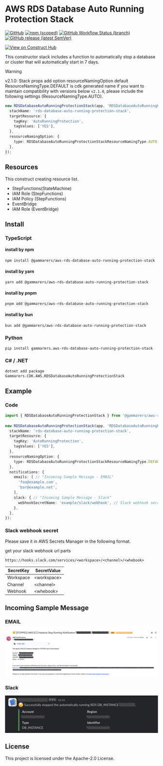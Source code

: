 # AWS RDS Database Auto Running Protection Stack

[![GitHub](https://img.shields.io/github/license/gammarers/aws-rds-database-auto-running-protection-stack?style=flat-square)](https://github.com/gammarers/aws-rds-database-auto-running-protection-stack/blob/main/LICENSE)
[![npm (scoped)](https://img.shields.io/npm/v/@gammarers/aws-rds-database-auto-running-protection-stack?style=flat-square)](https://www.npmjs.com/package/@gammarers/aws-rds-database-auto-running-protection-stack)
[![GitHub Workflow Status (branch)](https://img.shields.io/github/actions/workflow/status/gammarers/aws-rds-database-auto-running-protection-stack/release.yml?branch=main&label=release&style=flat-square)](https://github.com/gammarers/aws-rds-database-auto-running-protection-stack/actions/workflows/release.yml)
[![GitHub release (latest SemVer)](https://img.shields.io/github/v/release/gammarers/aws-rds-database-auto-running-protection-stack?sort=semver&style=flat-square)](https://github.com/gammarers/aws-rds-database-auto-running-protection-stack/releases)

[![View on Construct Hub](https://constructs.dev/badge?package=@gammarers/aws-rds-database-auto-running-protection-stack)](https://constructs.dev/packages/@gammarers/aws-rds-database-auto-running-protection-stack)

This constructor stack includes a function to automatically stop a database or cluster that will automatically start in 7 days.

> [!WARNING]
> v2.1.0:
> Stack props add option resourceNamingOption
> default ResourceNamingType.DEFAULT is cdk generated name
> if you want to maintain compatibility with versions below `v2.1.0`, please include the following settings (ResourceNamingType.AUTO).
> ```typescript
> new RDSDatabaseAutoRunningProtectionStack(app, 'RDSDatabaseAutoRunningProtectionStack', {
>   stackName: 'rds-database-auto-running-protection-stack',
>   targetResource: {
>     tagKey: 'AutoRunningProtection',
>     tagValues: ['YES'],
>   },
>   resourceNamingOption: {
>     type: RDSDatabaseAutoRunningProtectionStackResourceNamingType.AUTO, // HERE
>   },
> });
> ```

## Resources

This construct creating resource list.

- StepFunctions(StateMachine)
- IAM Role (StepFunctions)
- IAM Policy (StepFunctions)
- EventBridge
- IAM Role (EventBridge)

## Install

### TypeScript

#### install by npm

```shell
npm install @gammarers/aws-rds-database-auto-running-protection-stack
```

#### install by yarn

```shell
yarn add @gammarers/aws-rds-database-auto-running-protection-stack
```

#### install by pnpm

```shell
pnpm add @gammarers/aws-rds-database-auto-running-protection-stack
```

#### install by bun

```shell
bun add @gammarers/aws-rds-database-auto-running-protection-stack
```

### Python

```shell
pip install gammarers.aws-rds-database-auto-running-protection-stack
```

### C# / .NET

```shell
dotnet add package Gammarers.CDK.AWS.RDSDatabaseAutoRunningProtectionStack
```

## Example

### Code

```typescript
import { RDSDatabaseAutoRunningProtectionStack } from '@gammarers/aws-rds-database-auto-running-protection-stack';

new RDSDatabaseAutoRunningProtectionStack(app, 'RDSDatabaseAutoRunningProtectionStack', {
  stackName: 'rds-database-auto-running-protection-stack',
  targetResource: {
    tagKey: 'AutoRunningProtection',
    tagValues: ['YES'],
  },
  resourceNamingOption: {
    type: RDSDatabaseAutoRunningProtectionStackResourceNamingType.DEFAULT,
  },
  notifications: {
    emails: [ // "Incoming Sample Message - EMAIL"
      'foo@example.com',
      'bar@example.net',
    ],
    slack: { // "Incoming Sample Message - Slack"
      webhookSecretName: 'example/slack/webhook', // Slack webhook secret
    },
  },
});
```

### Slack webhook secret

Please save it in AWS Secrets Manager in the following format.

get your slack webhook url parts

```text
https://hooks.slack.com/services/<workspace>/<channel>/<whebook>
```

| SecretKey 	 | SecretValue 	   |
|-------------|-----------------|
| Workspace 	 | \<workspace\> 	 |
| Channel   	 | \<channel\>   	 |
| Webhook   	 | \<whebook\>   	 |

## Incoming Sample Message

### EMAIL

![](./images/example-email.png)

### Slack

![](./images/example-slack.png)

## License

This project is licensed under the Apache-2.0 License.
